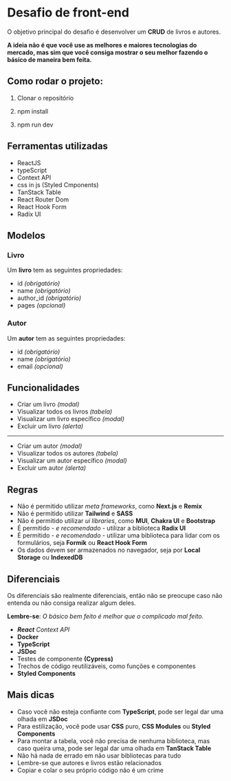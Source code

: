 # Desafio de front-end

O objetivo principal do desafio é desenvolver um **CRUD** de livros e autores.

**A ideia não é que você use as melhores e maiores tecnologias do mercado, mas sim que você consiga mostrar o seu melhor fazendo o básico de maneira bem feita.**

## Como rodar o projeto:

1. Clonar o repositório

2. npm install

3. npm run dev

## Ferramentas utilizadas
 
- ReactJS
- typeScript
- Context API
- css in js (Styled Cmponents)
- TanStack Table
- React Router Dom
- React Hook Form 
- Radix UI

## Modelos

### Livro

Um **livro** tem as seguintes propriedades:

- id *(obrigatório)*
- name *(obrigatório)*
- author_id *(obrigatório)*
- pages *(opcional)*

### Autor

Um **autor** tem as seguintes propriedades:

- id *(obrigatório)*
- name *(obrigatório)*
- email *(opcional)*

## Funcionalidades

- Criar um livro *(modal)*
- Visualizar todos os livros *(tabela)*
- Visualizar um livro específico *(modal)*
- Excluir um livro *(alerta)*

---

- Criar um autor *(modal)*
- Visualizar todos os autores *(tabela)*
- Visualizar um autor específico *(modal)*
- Excluir um autor *(alerta)*

## Regras

- Não é permitido utilizar *meta frameworks*, como **Next.js** e **Remix**
- Não é permitido utilizar **Tailwind** e **SASS**
- Não é permitido utilizar *ui libraries*, como **MUI**, **Chakra UI** e **Bootstrap**
- É permitido - *e recomendado* - utilizar a biblioteca **Radix UI**
- É permitido - *e recomendado* - utilizar uma biblioteca para lidar com os formulários, seja **Formik** ou **React Hook Form**
- Os dados devem ser armazenados no navegador, seja por **Local Storage** ou **IndexedDB**

## Diferenciais

Os diferenciais são realmente diferenciais, então não se preocupe caso não entenda ou não consiga realizar algum deles.

**Lembre-se**: *O básico bem feito é melhor que o complicado mal feito.*

- ***React** Context API*
- **Docker**
- **TypeScript**
- **JSDoc**
- Testes de componente **(Cypress)**
- Trechos de código reutilizáveis, como funções e componentes
- **Styled Components**

## Mais dicas

 - Caso você não esteja confiante com **TypeScript**, pode ser legal dar uma olhada em **JSDoc**
 - Para estilização, você pode usar **CSS** puro, **CSS Modules** ou **Styled Components**
 - Para montar a tabela, você não precisa de nenhuma biblioteca, mas caso queira uma, pode ser legal dar uma olhada em **TanStack Table**
 - Não há nada de errado em não usar bibliotecas para tudo
 - Lembre-se que autores e livros estão relacionados
 - Copiar e colar o seu próprio código não é um crime